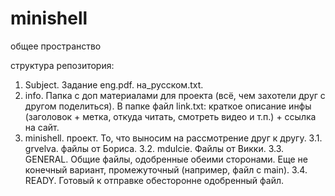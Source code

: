 # minishell
общее пространство


структура репозитория:
1. Subject. Задание eng.pdf. на_русском.txt.
2. info. Папка с доп материалами для проекта (всё, чем захотели друг с другом поделиться). В папке файл link.txt: краткое описание инфы (заголовок + метка, откуда читать, смотреть видео и т.п.) + ссылка на сайт.
3. minishell. проект. То, что выносим на рассмотрение друг к другу.
    3.1. grvelva. файлы от Бориса.
    3.2. mdulcie. Файлы от Викки.
    3.3. GENERAL. Общие файлы, одобренные обеими сторонами. Еще не конечный вариант, промежуточный (например, файл с main).
    3.4. READY. Готовый к отправке обесторонне одобренный файл.
